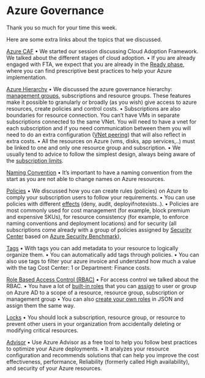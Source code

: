 # Azure Governance

Thank you so much for your time this week.

Here are some extra links about the topics that we discussed.

[Azure CAF](https://aka.ms/caf) 
•	We started our session discussing Cloud Adoption Framework. We talked about the different stages of cloud adoption. 
•	If you are already engaged with FTA, we expect that you are already in the [Ready phase](https://docs.microsoft.com/en-us/azure/cloud-adoption-framework/ready/enterprise-scale/design-guidelines), where you can find prescriptive best practices to help your Azure implementation.

[Azure Hierarchy](https://docs.microsoft.com/en-us/azure/cloud-adoption-framework/decision-guides/subscriptions/) 
•	We discussed the azure governance hierarchy: [management groups](https://docs.microsoft.com/en-us/azure/governance/management-groups/overview), subscriptions and resource groups. These features make it possible to granularly or broadly (as you wish) give access to azure resources, create policies and control costs. 
•	Subscriptions are also boundaries for resource connection. You can’t have VMs in separate subscriptions connected to the same VNet. You will need to have a vnet for each subscription and if you need communication between them you will need to do an extra configuration ([VNet peering](https://docs.microsoft.com/en-us/azure/virtual-network/virtual-network-peering-overview)) that will also reflect in extra costs.
•	All the resources on Azure (vms, disks, app services,..) must be linked to one and only one resource group and subscription.
•	We usually tend to advice to follow the simplest design, always being aware of the [subscription limits](https://docs.microsoft.com/en-us/azure/azure-resource-manager/management/azure-subscription-service-limits). 

[Naming Convention](https://docs.microsoft.com/en-us/azure/cloud-adoption-framework/ready/azure-best-practices/resource-naming)
•	It’s important to have a naming convention from the start as you are not able to change names on Azure resources.

[Policies](https://docs.microsoft.com/en-us/azure/governance/policy/overview)
•	We discussed how you can create rules (policies) on Azure to comply your subscription users to follow your requirements. 
•	You can use policies with different [effects](https://docs.microsoft.com/en-us/azure/governance/policy/concepts/effects) (deny, audit, deployifnotexists..).
•	Policies are most commonly used for cost management (for example, block premium and expensive SKUs), for resource consistency (for example, to enforce naming conventions and deployment locations) and for security (all subscriptions come already with a group of policies assigned by [Security Center](https://docs.microsoft.com/en-us/azure/security-center/security-center-introduction) based on [Azure Security Benchmark](https://docs.microsoft.com/en-us/azure/security-center/recommendations-reference)), 

[Tags](https://docs.microsoft.com/en-us/azure/azure-resource-manager/management/tag-resources?tabs=json)
•	With tags you can add metadata to your resource to logically organize them.
•	You can automatically add tags through policies. 
•	You can also use tags to filter your azure invoice and understand how much a value with the tag Cost Center: 1 or Department: Finance costs. 


[Role Based Access Control (RBAC)](https://docs.microsoft.com/en-us/azure/role-based-access-control/overview)
•	For access control we talked about the RBAC.
•	You have a lot of [built-in roles](https://docs.microsoft.com/en-us/azure/role-based-access-control/built-in-roles) that you can [assign](https://docs.microsoft.com/en-us/azure/role-based-access-control/role-assignments-portal?tabs=current) to user or group on Azure AD to a scope of a resource, resource group, subscription or management group
•	You can also [create your own roles](https://docs.microsoft.com/en-us/azure/role-based-access-control/custom-roles) in JSON and assign them the same way.

[Locks](https://docs.microsoft.com/en-us/azure/azure-resource-manager/management/lock-resources?tabs=json)
•	You should lock a subscription, resource group, or resource to prevent other users in your organization from accidentally deleting or modifying critical resources.

[Advisor](https://docs.microsoft.com/en-us/azure/advisor/advisor-overview)
•	Use Azure Advisor as a free tool to help you follow best practices to optimize your Azure deployments. 
•	It analyzes your resource configuration and recommends solutions that can help you improve the cost effectiveness, performance, Reliability (formerly called High availability), and security of your Azure resources.
